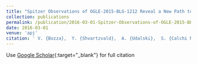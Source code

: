 ```yaml
---
title: "Spitzer Observations of OGLE-2015-BLG-1212 Reveal a New Path toward Breaking Strong Microlens Degeneracies"
collection: publications
permalink: /publication/2016-03-01-Spitzer-Observations-of-OGLE-2015-BLG-1212-Reveal-a-New-Path-toward-Breaking-Strong-Microlens-Degeneracies
date: 2016-03-01
venue: 'apj'
citation: ' V. {Bozza},  Y. {Shvartzvald},  A. {Udalski},  S. {Calchi Novati},  I. {Bond},  C. {Han},  M. {Hundertmark},  R. {Poleski},  M. {Pawlak},  M. {Szyma{\&apos;n}ski},  J. {Skowron},  P. {Mr{\&apos;o}z},  S. {Koz{\l}owski},  {\L}. {Wyrzykowski},  P. {Pietrukowicz},  I. {Soszy{\&apos;n}ski},  K. {Ulaczyk},  C. {Beichman},  G. {Bryden},  S. {Carey},  M. {Fausnaugh},  B. {Gaudi},  A. {Gould},  C. {Henderson},  R. {Pogge},  B. {Wibking},  J. {Yee},  W. {Zhu},  F. {Abe},  Y. {Asakura},  R. {Barry},  D. {Bennett},  A. {Bhattacharya},  M. {Donachie},  M. {Freeman},  A. {Fukui},  Y. {Hirao},  K. {Inayama},  Y. {Itow},  N. {Koshimoto},  M. {Li},  C. {Ling},  K. {Masuda},  Y. {Matsubara},  Y. {Muraki},  M. {Nagakane},  T. {Nishioka},  K. {Ohnishi},  H. {Oyokawa},  N. {Rattenbury},  To. {Saito},  A. {Sharan},  D. {Sullivan},  T. {Sumi},  D. {Suzuki},  P. {Tristram},  Y. {Wakiyama},  A. {Yonehara},  J. {Choi},  H. {Park},  Y. {Jung},  I. {Shin},  M. {Albrow},  B. {Park},  S. {Kim},  C. {Lee},  S. {Cha},  D. {Kim},  Y. {Lee},  M. {Dominik},  U. {J{\o}rgensen},  M. {Andersen},  D. {Bramich},  M. {Burgdorf},  S. {Ciceri},  G. {D&apos;Ago},  D. {Evans},  R. {Figuera Jaimes},  S. {Gu},  T. {Hinse},  N. {Kains},  E. {Kerins},  H. {Korhonen},  M. {Kuffmeier},  L. {Mancini},  A. {Popovas},  M. {Rabus},  S. {Rahvar},  R. {Rasmussen},  G. {Scarpetta},  J. {Skottfelt},  C. {Snodgrass},  J. {Southworth},  J. {Surdej},  E. {Unda-Sanzana},  C. {von Essen},  Y. {Wang},  O. {Wertz},  D. {Maoz},  M. {Friedmann},  S. {Kaspi}, &quot;Spitzer Observations of OGLE-2015-BLG-1212 Reveal a New Path toward Breaking Strong Microlens Degeneracies.&quot; apj, 2016.'
---
```

Use [Google Scholar](https://scholar.google.com/scholar?q=Spitzer+Observations+of+OGLE+2015+BLG+1212+Reveal+a+New+Path+toward+Breaking+Strong+Microlens+Degeneracies){:target="_blank"} for full citation
